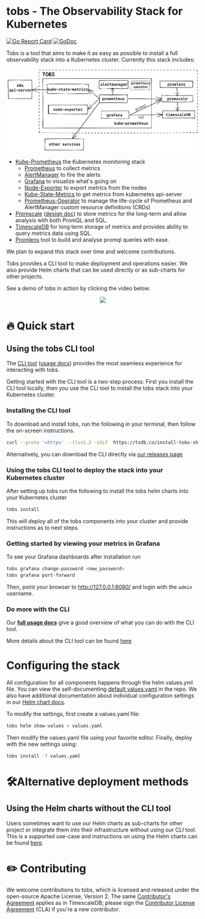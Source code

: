 # tobs - The Observability Stack for Kubernetes

[![Go Report Card](https://goreportcard.com/badge/github.com/timescale/tobs)](https://goreportcard.com/report/github.com/timescale/tobs)
[![GoDoc](https://godoc.org/github.com/timescale/tobs/cli?status.svg)](https://pkg.go.dev/github.com/timescale/tobs/cli)

Tobs is a tool that aims to make it as easy as possible to install a full observability
stack into a Kubernetes cluster. Currently this stack includes:

<img src="docs/assets/tobs-arch.png" alt="Tobs Architecture Diagram" width="800"/>

 * [Kube-Prometheus](https://github.com/prometheus-operator/kube-prometheus#kube-prometheus) the Kubernetes monitoring stack
    * [Prometheus](https://github.com/prometheus/prometheus) to collect metrics
    * [AlertManager](https://github.com/prometheus/alertmanager#alertmanager-) to fire the alerts
    * [Grafana](https://github.com/grafana/grafana) to visualize what's going on
    * [Node-Exporter](https://github.com/prometheus/node_exporter) to export metrics from the nodes
    * [Kube-State-Metrics](https://github.com/kubernetes/kube-state-metrics) to get metrics from kubernetes api-server
    * [Prometheus-Operator](https://github.com/prometheus-operator/prometheus-operator#prometheus-operator) to manage the life-cycle of Prometheus and AlertManager custom resource definitions (CRDs)
 * [Promscale](https://github.com/timescale/promscale) ([design doc][design-doc]) to store metrics for the long-term and allow analysis with both PromQL and SQL.
 * [TimescaleDB](https://github.com/timescale/timescaledb) for long term storage of metrics and provides ability to query metrics data using SQL. 
 * [Promlens](https://promlens.com/) tool to build and analyse promql queries with ease.
 
We plan to expand this stack over time and welcome contributions.

Tobs provides a CLI tool to make deployment and operations easier. We also provide
Helm charts that can be used directly or as sub-charts for other projects.

See a demo of tobs in action by clicking the video below:

<p align="center">
<a href="https://www.youtube.com/watch?v=MSvBsXOI1ks"> <img src="https://media.giphy.com/media/e8y7Lq7V5F0K9zQs20/giphy.gif"> </a>
</p>

# 🔥 Quick start

## Using the tobs CLI tool

The [CLI tool](/cli/README.md) ([usage docs](docs/cli-usage.md)) provides the most seamless experience for interacting with tobs.

Getting started with the CLI tool is a two-step process: First you install the CLI tool locally, then you use the CLI tool to install the tobs stack into your Kubernetes cluster.

### Installing the CLI tool

To download and install tobs, run the following in your terminal, then follow the on-screen instructions.

```bash
curl --proto '=https' --tlsv1.2 -sSLf  https://tsdb.co/install-tobs-sh |sh
```

Alternatively, you can download the CLI directly via [our releases page](/releases)

### Using the tobs CLI tool to deploy the stack into your Kubernetes cluster

After setting up tobs run the following to install the tobs helm charts into your Kubernetes cluster

```bash
tobs install
```

This will deploy all of the tobs components into your cluster and provide instructions as to next steps.

### Getting started by viewing your metrics in Grafana
To see your Grafana dashboards after installation run

```bash
tobs grafana change-password <new_password>
tobs grafana port-forward
```
Then, point your browser to http://127.0.0.1:8080/ and login with the `admin` username.

### Do more with the CLI 

Our [**full usage docs**](docs/cli-usage.md) give a good overview of what you can do with the CLI tool.

More details about the CLI tool can be found [here](/cli/README.md)

# Configuring the stack

All configuration for all components happens through the helm values.yml file.
You can view the self-documenting [default values.yaml](chart/values.yaml) in the repo.
We also have additional documentation about individual configuration settings in our
[Helm chart docs](chart/README.md#configuring-helm-chart).

To modify the settings, first create a values.yaml file:
```bash
tobs helm show-values > values.yaml
```

Then modify the values.yaml file using your favorite editor.
Finally, deploy with the new settings using:
```bash
tobs install -f values.yaml
```

# 🛠Alternative deployment methods

## Using the Helm charts without the CLI tool

Users sometimes want to use our Helm charts as sub-charts for other project or integrate them into their infrastructure without using our CLI tool. This is a supported use-case and instructions on using the Helm charts can be found [here](/chart/README.md).

# ✏️ Contributing

We welcome contributions to tobs, which is
licensed and released under the open-source Apache License, Version 2.  The
same [Contributor's
Agreement](//github.com/timescale/timescaledb/blob/master/CONTRIBUTING.md)
applies as in TimescaleDB; please sign the [Contributor License
Agreement](https://cla-assistant.io/timescale/tobs) (CLA) if
you're a new contributor.


[design-doc]: https://tsdb.co/prom-design-doc
[timescaledb-helm-cleanup]: https://github.com/timescale/timescaledb-kubernetes/blob/master/charts/timescaledb-single/admin-guide.md#optional-delete-the-s3-backups
[timescaledb-helm-repo]: https://github.com/timescale/timescaledb-kubernetes/tree/master/charts/timescaledb-single
[promscale-repo]: https://github.com/timescale/promscale
[promscale-helm]: https://github.com/timescale/promscale/tree/master/helm-chart
[prometheus-helm-hub]: https://prometheus-community.github.io/helm-charts
[prometheus-remote-tune]: https://prometheus.io/docs/practices/remote_write/
[grafana-helm-hub]: https://grafana.github.io/helm-charts
